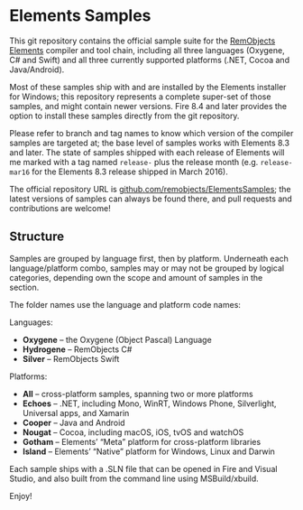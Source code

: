 # Elements Samples

This git repository contains the official sample suite for the [RemObjects Elements](http://www.elementscompiler.com) compiler and tool chain, including all three languages (Oxygene, C# and Swift) and all three currently supported platforms (.NET, Cocoa and Java/Android).

Most of these samples ship with and are installed by the Elements installer for Windows; this repository represents a complete super-set of those samples, and might contain newer versions. Fire 8.4 and later provides the option to install these samples directly from the git repository.

Please refer to branch and tag names to know which version of the compiler samples are targeted at; the base level of samples works with Elements 8.3 and later. The state of samples shipped with each release of Elements will me marked with a tag named `release-` plus the release month (e.g. `release-mar16` for the Elements 8.3 release shipped in March 2016).

The official repository URL is [github.com/remobjects/ElementsSamples](https://github.com/remobjects/ElementsSamples); the latest versions of samples can always be found there, and pull requests and contributions are welcome!

## Structure

Samples are grouped by language first, then by platform. Underneath each language/platform combo, samples may or may not be grouped by logical categories, depending own the scope and amount of samples in the section.

The folder names use the language and platform code names:

Languages:

* **Oxygene** &ndash; the Oxygene (Object Pascal) Language
* **Hydrogene** &ndash; RemObjects C#
* **Silver** &ndash; RemObjects Swift

Platforms:

* **All** &ndash; cross-platform samples, spanning two or more platforms
* **Echoes** &ndash; .NET, including Mono, WinRT, Windows Phone, Silverlight, Universal apps, and Xamarin
* **Cooper** &ndash; Java and Android
* **Nougat** &ndash; Cocoa, including macOS, iOS, tvOS and watchOS
* **Gotham** &ndash; Elements’ “Meta” platform for cross-platform libraries
* **Island** &ndash; Elements’ “Native” platform for Windows, Linux and Darwin

Each sample ships with a .SLN file that can be opened in Fire and Visual Studio, and also built from the command line using MSBuild/xbuild.

Enjoy!